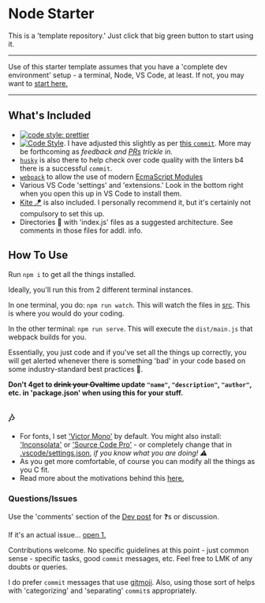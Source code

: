 # Node Starter

This is a 'template repository.' Just click that big green button to start using it.

---

Use of this starter template assumes that you have a 'complete dev environment' setup - a terminal, Node, VS Code, at least. If not, you may want to [start here.](https://www.notion.so/codefinity/Setting-up-a-Local-Dev-Environment-for-JS-02a4e9f4a30043d3a8e7d109be3448f4)

---

## What's Included

- [![code style: prettier](https://img.shields.io/badge/code_style-prettier-ff69b4.svg?style=flat-square)](https://github.com/prettier/prettier)
- [![Code Style](https://badgen.net/badge/code%20style/airbnb/ff5a5f?icon=airbnb)](https://github.com/airbnb/javascript). I have adjusted this slightly as per [this `commit`](https://github.com/manavm1990/node-starter/commit/ff1ed419d3ed411683b404b1cc6e221c859b0d33). More may be forthcoming as *feedback and [PRs](https://github.com/swic-cis-177/mt-project-studentloganbutler/pulls) trickle in.*
- [`husky`](https://www.npmjs.com/package/husky) is also there to help check over code quality with the linters b4 there is a successful `commit`.
- [`webpack`](https://www.npmjs.com/package/webpack) to allow the use of modern [EcmaScript Modules](https://hacks.mozilla.org/2018/03/es-modules-a-cartoon-deep-dive/)
- Various VS Code 'settings' and 'extensions.' Look in the bottom right when you open this up in VS Code to install them.
- [Kite 🪁](https://www.kite.com/javascript/) is also included. I personally recommend it, but it's certainly not compulsory to set this up.
- Directories 📂 with 'index.js' files as a suggested architecture. See comments in those files for addl. info.

## How To Use

Run `npm i` to get all the things installed.

Ideally, you'll run this from 2 different terminal instances.

In one terminal, you do: `npm run watch`. This will watch the files in [src](/src). This is where you would do your coding.

In the other terminal: `npm run serve`. This will execute the `dist/main.js` that webpack builds for you.

Essentially, you just code and if you've set all the things up correctly, you will get alerted whenever there is something 'bad' in your code based on some industry-standard best practices 🦄.

**Don't 4get to ~~drink your Ovaltime~~ update `"name"`, `"description"`, `"author"`, etc. in 'package.json' when using this for your stuff.**

## 🎶

- For fonts, I set ['Victor Mono'](https://rubjo.github.io/victor-mono/) by default. You might also install: ['Inconsolata'](https://fonts.google.com/specimen/Inconsolata) or ['Source Code Pro'](https://fonts.google.com/specimen/Source+Code+Pro) - or completely change that in [.vscode/settings.json](/.vscode/settings.json), _if you know what you are doing! ⚠️_
- As you get more comfortable, of course you can modify all the things as you C fit.
- Read more about the motivations behind this [here.](https://dev.to/codefinity/node-noob-starter-repo-g31)

### Questions/Issues

Use the 'comments' section of the [Dev post](https://dev.to/codefinity/node-noob-starter-repo-g31) for ❓s or discussion.

If it's an actual issue... [open 1.](https://github.com/manavm1990/node-starter/issues)

Contributions welcome. No specific guidelines at this point - just common sense - specific tasks, good `commit` messages, etc. Feel free to LMK of any doubts or queries.

I do prefer `commit` messages that use [gitmoji](https://gitmoji.carloscuesta.me/). Also, using those sort of helps with 'categorizing' and 'separating' `commit`s appropriately.
